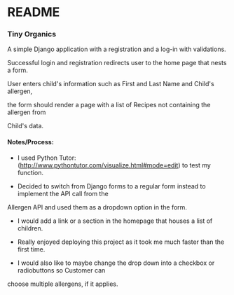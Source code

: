 # README

### Tiny Organics

A simple Django application with a registration and a log-in with validations.

Successful login and registration redirects user to the home page that nests a form.

User enters child's information such as First and Last Name and Child's allergen,

the form should render a page with a list of Recipes not containing the allergen from 

Child's data.

#### Notes/Process:
* I used Python Tutor: (http://www.pythontutor.com/visualize.html#mode=edit) to test my function.

* Decided to switch from Django forms to a regular form instead to implement the API call from the 

Allergen API and used them as a dropdown option in the form.

* I would add a link or a section in the homepage that houses a list of children.

* Really enjoyed deploying this project as it took me much faster than the first time.

* I would also like to maybe change the drop down into a checkbox or radiobuttons so Customer can 

choose multiple allergens, if it applies.